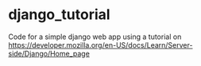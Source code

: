 # django_tutorial
Code for a simple django web app using a tutorial on https://developer.mozilla.org/en-US/docs/Learn/Server-side/Django/Home_page
